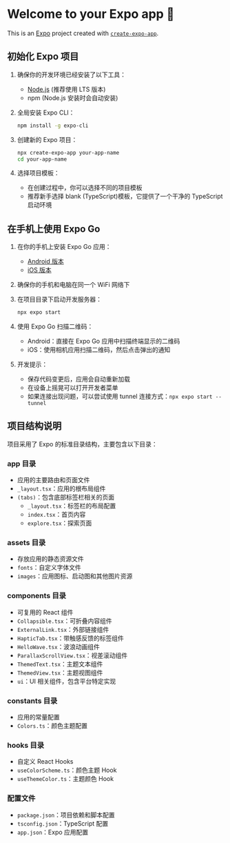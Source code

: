 <!--
 * @Date: 1985-10-26 18:15:00
 * @LastEditors: 陶浩南 taoaaron5@gmail.com
 * @LastEditTime: 2025-03-16 15:55:27
 * @FilePath: /The_Movie_App/README.md
-->

# Welcome to your Expo app 👋

This is an [Expo](https://expo.dev) project created with [`create-expo-app`](https://www.npmjs.com/package/create-expo-app).

## 初始化 Expo 项目

1. 确保你的开发环境已经安装了以下工具：

   - [Node.js](https://nodejs.org/) (推荐使用 LTS 版本)
   - npm (Node.js 安装时会自动安装)

2. 全局安装 Expo CLI：

   ```bash
   npm install -g expo-cli
   ```

3. 创建新的 Expo 项目：

   ```bash
   npx create-expo-app your-app-name
   cd your-app-name
   ```

4. 选择项目模板：
   - 在创建过程中，你可以选择不同的项目模板
   - 推荐新手选择 blank (TypeScript)模板，它提供了一个干净的 TypeScript 启动环境

## 在手机上使用 Expo Go

1. 在你的手机上安装 Expo Go 应用：

   - [Android 版本](https://play.google.com/store/apps/details?id=host.exp.exponent)
   - [iOS 版本](https://apps.apple.com/app/expo-go/id982107779)

2. 确保你的手机和电脑在同一个 WiFi 网络下

3. 在项目目录下启动开发服务器：

   ```bash
   npx expo start
   ```

4. 使用 Expo Go 扫描二维码：

   - Android：直接在 Expo Go 应用中扫描终端显示的二维码
   - iOS：使用相机应用扫描二维码，然后点击弹出的通知

5. 开发提示：
   - 保存代码变更后，应用会自动重新加载
   - 在设备上摇晃可以打开开发者菜单
   - 如果连接出现问题，可以尝试使用 tunnel 连接方式：`npx expo start --tunnel`

## 项目结构说明

项目采用了 Expo 的标准目录结构，主要包含以下目录：

### app 目录

- 应用的主要路由和页面文件
- `_layout.tsx`：应用的根布局组件
- `(tabs)`：包含底部标签栏相关的页面
  - `_layout.tsx`：标签栏的布局配置
  - `index.tsx`：首页内容
  - `explore.tsx`：探索页面

### assets 目录

- 存放应用的静态资源文件
- `fonts`：自定义字体文件
- `images`：应用图标、启动图和其他图片资源

### components 目录

- 可复用的 React 组件
- `Collapsible.tsx`：可折叠内容组件
- `ExternalLink.tsx`：外部链接组件
- `HapticTab.tsx`：带触感反馈的标签组件
- `HelloWave.tsx`：波浪动画组件
- `ParallaxScrollView.tsx`：视差滚动组件
- `ThemedText.tsx`：主题文本组件
- `ThemedView.tsx`：主题视图组件
- `ui`：UI 相关组件，包含平台特定实现

### constants 目录

- 应用的常量配置
- `Colors.ts`：颜色主题配置

### hooks 目录

- 自定义 React Hooks
- `useColorScheme.ts`：颜色主题 Hook
- `useThemeColor.ts`：主题颜色 Hook

### 配置文件

- `package.json`：项目依赖和脚本配置
- `tsconfig.json`：TypeScript 配置
- `app.json`：Expo 应用配置
